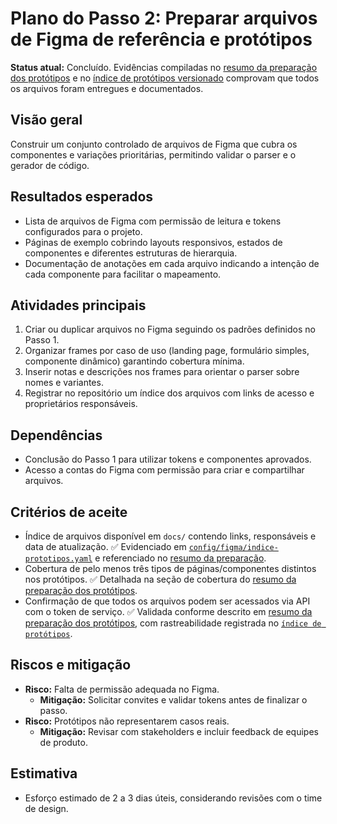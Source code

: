 # Plano do Passo 2: Preparar arquivos de Figma de referência e protótipos

**Status atual:** Concluído. Evidências compiladas no [resumo da preparação dos protótipos](../prototipos/resumo-validacao-passo-2.md) e no [índice de protótipos versionado](../../config/figma/indice-prototipos.yaml) comprovam que todos os arquivos foram entregues e documentados.

## Visão geral
Construir um conjunto controlado de arquivos de Figma que cubra os componentes e variações prioritárias, permitindo validar o parser e o gerador de código.

## Resultados esperados
- Lista de arquivos de Figma com permissão de leitura e tokens configurados para o projeto.
- Páginas de exemplo cobrindo layouts responsivos, estados de componentes e diferentes estruturas de hierarquia.
- Documentação de anotações em cada arquivo indicando a intenção de cada componente para facilitar o mapeamento.

## Atividades principais
1. Criar ou duplicar arquivos no Figma seguindo os padrões definidos no Passo 1.
2. Organizar frames por caso de uso (landing page, formulário simples, componente dinâmico) garantindo cobertura mínima.
3. Inserir notas e descrições nos frames para orientar o parser sobre nomes e variantes.
4. Registrar no repositório um índice dos arquivos com links de acesso e proprietários responsáveis.

## Dependências
- Conclusão do Passo 1 para utilizar tokens e componentes aprovados.
- Acesso a contas do Figma com permissão para criar e compartilhar arquivos.

## Critérios de aceite
- Índice de arquivos disponível em `docs/` contendo links, responsáveis e data de atualização. ✅ Evidenciado em [`config/figma/indice-prototipos.yaml`](../../config/figma/indice-prototipos.yaml) e referenciado no [resumo da preparação](../prototipos/resumo-validacao-passo-2.md).
- Cobertura de pelo menos três tipos de páginas/componentes distintos nos protótipos. ✅ Detalhada na seção de cobertura do [resumo da preparação dos protótipos](../prototipos/resumo-validacao-passo-2.md).
- Confirmação de que todos os arquivos podem ser acessados via API com o token de serviço. ✅ Validada conforme descrito em [resumo da preparação dos protótipos](../prototipos/resumo-validacao-passo-2.md), com rastreabilidade registrada no [`índice de protótipos`](../../config/figma/indice-prototipos.yaml).

## Riscos e mitigação
- **Risco:** Falta de permissão adequada no Figma.
  - **Mitigação:** Solicitar convites e validar tokens antes de finalizar o passo.
- **Risco:** Protótipos não representarem casos reais.
  - **Mitigação:** Revisar com stakeholders e incluir feedback de equipes de produto.

## Estimativa
- Esforço estimado de 2 a 3 dias úteis, considerando revisões com o time de design.
